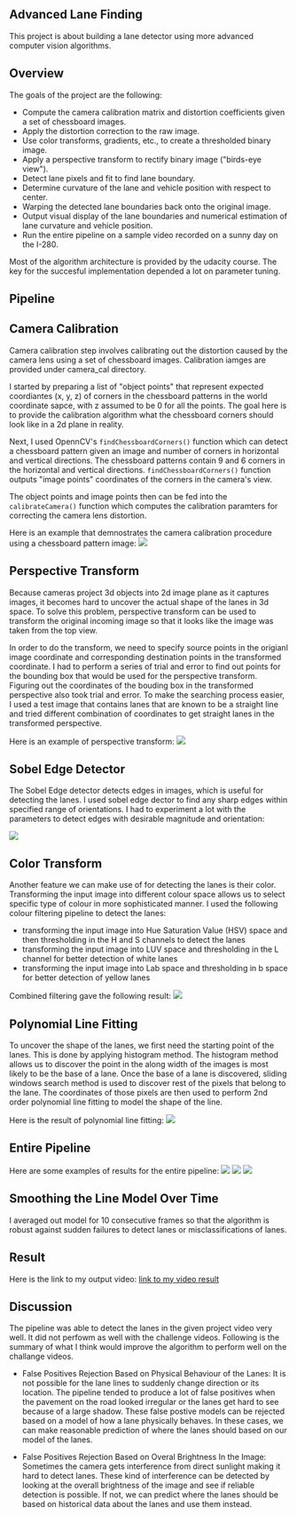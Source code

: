 ## Advanced Lane Finding

This project is about building a lane detector using more advanced computer vision algorithms.

Overview
---

The goals of the project are the following:
* Compute the camera calibration matrix and distortion coefficients given a set of chessboard images.
* Apply the distortion correction to the raw image.  
* Use color transforms, gradients, etc., to create a thresholded binary image.
* Apply a perspective transform to rectify binary image ("birds-eye view"). 
* Detect lane pixels and fit to find lane boundary.
* Determine curvature of the lane and vehicle position with respect to center.
* Warping the detected lane boundaries back onto the original image.
* Output visual display of the lane boundaries and numerical estimation of lane curvature and vehicle position.
* Run the entire pipeline on a sample video recorded on a sunny day on the I-280. 

Most of the algorithm architecture is provided by the udacity course. The key for the succesful implementation depended a lot on parameter tuning.

## Pipeline

Camera Calibration
---

Camera calibration step involves calibrating out the distortion caused by the camera lens using a set of chessboard images. Calibration iamges are provided under camera_cal directory. 

I started by preparing a list of "object points" that represent expected coordiantes (x, y, z) of corners in the chessboard patterns in the world coordinate sapce, with z assumed to be 0 for all the points. The goal here is to provide the calibration algorithm what the chessboard corners should look like in a 2d plane in reality. 

Next, I used OpennCV's `findChessboardCorners()` function which can detect a chessboard pattern given an image and number of corners in horizontal and vertical directions. The chessboard patterns contain 9 and 6 corners in the horizontal and vertical directions. `findChessboardCorners()` function outputs "image points" coordinates of the corners in the camera's view.

The object points and image points then can be fed into the `calibrateCamera()` function which computes the calibration paramters for correcting the camera lens distortion.

Here is an example that demnostrates the camera calibration procedure using a chessboard pattern image:
<img src="./output_images/camera_calibration.png" />

Perspective Transform
---

Because cameras project 3d objects into 2d image plane as it captures images, it becomes hard to uncover the actual shape of the lanes in 3d space. To solve this problem, perspective transform can be used to transform the original incoming image so that it looks like the image was taken from the top view.

In order to do the transform, we need to specify source points in the origianl image coordinate and corresponding destination points in the transformed coordinate. I had to perform a series of trial and error to find out points for the bounding box that would be used for the perspective transform. Figuring out the coordinates of the bouding box in the transformed perspective also took trial and error. To make the searching process easier, I used a test image that contains lanes that are known to be a straight line and tried different combination of coordinates to get straight lanes in the transformed perspective.

 Here is an example of perspective transform:
<img src="./output_images/perspective_transform.png" />

Sobel Edge Detector
---

The Sobel Edge detector detects edges in images, which is useful for detecting the lanes. I used sobel edge dector to find any sharp edges within specified range of orientations. I had to experiment a lot with the parameters to detect edges with desirable magnitude and orientation:

<img src="./output_images/sobel.png" />

Color Transform
---

Another feature we can make use of for detecting the lanes is their color. Transforming the input image into different colour space allows us to select specific type of colour in more sophisticated manner. I used the following colour filtering pipeline to detect the lanes:

* transforming the input image into Hue Saturation Value (HSV) space and then thresholding in the H and S channels to detect the lanes
* transforming the input image into LUV space and thresholding in the L channel for better detection of white lanes
* transforming the input image into Lab space and thresholding in b space for better detection of yellow lanes

Combined filtering gave the following result:
<img src="./output_images/color.png" />

Polynomial Line Fitting
---

To uncover the shape of the lanes, we first need the starting point of the lanes. This is done by applying histogram method. The histogram method allows us to discover the point in the along width of the images is most likely to be the base of a lane. Once the base of a lane is discovered, sliding windows search method is used to discover rest of the pixels that belong to the lane. The coordinates of those pixels are then used to perform 2nd order polynomial line fitting to model the shape of the line.

Here is the result of polynomial line fitting:
<img src="./output_images/polynomial_fitting.png" />

Entire Pipeline
---
Here are some examples of results for the entire pipeline:
<img src="./output_images/processed_straight_lines1.jpg" />
<img src="./output_images/processed_test3.jpg" />
<img src="./output_images/processed_test5.jpg" />

Smoothing the Line Model Over Time
---
I averaged out model for 10 consecutive frames so that the algorithm is robust against sudden failures to detect lanes or misclassifications of lanes.

## Result

Here is the link to my output video:
[link to my video result](./project_video_output.mp4)

## Discussion
The pipeline was able to detect the lanes in the given project video very well. It did not perfowm as well with the challenge videos. Following is the summary of what I think would improve the algorithm to perform well on the challange videos.

* False Positives Rejection Based on Physical Behaviour of the Lanes: 
It is not possible for the lane lines to suddenly change direction or its location. The pipeline tended to produce a lot of false positives when the pavement on the road looked irregular or the lanes get hard to see because of a large shadow. These false postive models can be rejected based on a model of how a lane physically behaves. In these cases, we can make reasonable prediction of where the lanes should based on our model of the lanes.

* False Positives Rejection Based on Overal Brightness In the Image: 
Sometimes the camera gets interference from direct sunlight making it hard to detect lanes. These kind of interference can be detected by looking at the overall brightness of the image and see if reliable detection is possible. If not, we can predict where the lanes should be based on historical data about the lanes and use them instead.

